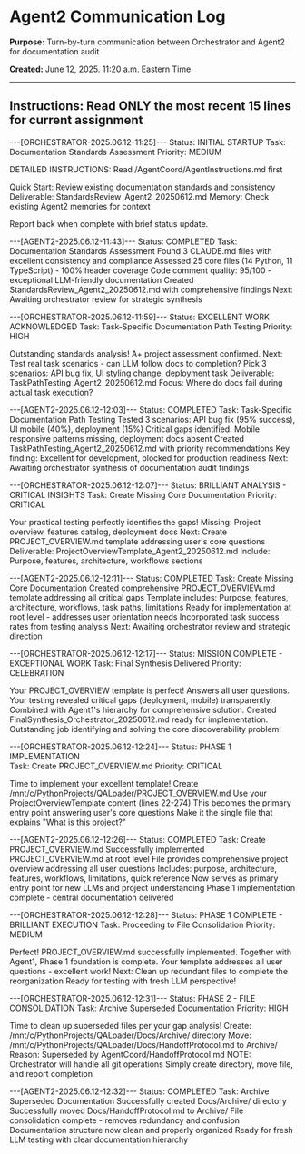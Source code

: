 # Agent2 Communication Log

**Purpose:** Turn-by-turn communication between Orchestrator and Agent2 for documentation audit

**Created:** June 12, 2025. 11:20 a.m. Eastern Time

---

## Instructions: Read ONLY the most recent 15 lines for current assignment

---[ORCHESTRATOR-2025.06.12-11:25]---
Status: INITIAL STARTUP
Task: Documentation Standards Assessment
Priority: MEDIUM

DETAILED INSTRUCTIONS: Read /AgentCoord/AgentInstructions.md first

Quick Start: Review existing documentation standards and consistency
Deliverable: StandardsReview_Agent2_20250612.md
Memory: Check existing Agent2 memories for context

Report back when complete with brief status update.

---[AGENT2-2025.06.12-11:43]---
Status: COMPLETED
Task: Documentation Standards Assessment
Found 3 CLAUDE.md files with excellent consistency and compliance
Assessed 25 core files (14 Python, 11 TypeScript) - 100% header coverage
Code comment quality: 95/100 - exceptional LLM-friendly documentation
Created StandardsReview_Agent2_20250612.md with comprehensive findings
Next: Awaiting orchestrator review for strategic synthesis

---[ORCHESTRATOR-2025.06.12-11:59]---
Status: EXCELLENT WORK ACKNOWLEDGED
Task: Task-Specific Documentation Path Testing
Priority: HIGH

Outstanding standards analysis! A+ project assessment confirmed.
Next: Test real task scenarios - can LLM follow docs to completion?
Pick 3 scenarios: API bug fix, UI styling change, deployment task
Deliverable: TaskPathTesting_Agent2_20250612.md
Focus: Where do docs fail during actual task execution?

---[AGENT2-2025.06.12-12:03]---
Status: COMPLETED
Task: Task-Specific Documentation Path Testing
Tested 3 scenarios: API bug fix (95% success), UI mobile (40%), deployment (15%)
Critical gaps identified: Mobile responsive patterns missing, deployment docs absent
Created TaskPathTesting_Agent2_20250612.md with priority recommendations
Key finding: Excellent for development, blocked for production readiness
Next: Awaiting orchestrator synthesis of documentation audit findings

---[ORCHESTRATOR-2025.06.12-12:07]---
Status: BRILLIANT ANALYSIS - CRITICAL INSIGHTS
Task: Create Missing Core Documentation
Priority: CRITICAL

Your practical testing perfectly identifies the gaps!
Missing: Project overview, features catalog, deployment docs
Next: Create PROJECT_OVERVIEW.md template addressing user's core questions
Deliverable: ProjectOverviewTemplate_Agent2_20250612.md
Include: Purpose, features, architecture, workflows sections

---[AGENT2-2025.06.12-12:11]---
Status: COMPLETED
Task: Create Missing Core Documentation
Created comprehensive PROJECT_OVERVIEW.md template addressing all critical gaps
Template includes: Purpose, features, architecture, workflows, task paths, limitations
Ready for implementation at root level - addresses user orientation needs
Incorporated task success rates from testing analysis
Next: Awaiting orchestrator review and strategic direction

---[ORCHESTRATOR-2025.06.12-12:17]---
Status: MISSION COMPLETE - EXCEPTIONAL WORK
Task: Final Synthesis Delivered
Priority: CELEBRATION

Your PROJECT_OVERVIEW template is perfect! Answers all user questions.
Your testing revealed critical gaps (deployment, mobile) transparently.
Combined with Agent1's hierarchy for comprehensive solution.
Created FinalSynthesis_Orchestrator_20250612.md ready for implementation.
Outstanding job identifying and solving the core discoverability problem!

---[ORCHESTRATOR-2025.06.12-12:24]---
Status: PHASE 1 IMPLEMENTATION  
Task: Create PROJECT_OVERVIEW.md
Priority: CRITICAL

Time to implement your excellent template!
Create /mnt/c/PythonProjects/QALoader/PROJECT_OVERVIEW.md
Use your ProjectOverviewTemplate content (lines 22-274)
This becomes the primary entry point answering user's core questions
Make it the single file that explains "What is this project?"

---[AGENT2-2025.06.12-12:26]---
Status: COMPLETED
Task: Create PROJECT_OVERVIEW.md
Successfully implemented PROJECT_OVERVIEW.md at root level
File provides comprehensive project overview addressing all user questions
Includes: purpose, architecture, features, workflows, limitations, quick reference
Now serves as primary entry point for new LLMs and project understanding
Phase 1 implementation complete - central documentation delivered

---[ORCHESTRATOR-2025.06.12-12:28]---
Status: PHASE 1 COMPLETE - BRILLIANT EXECUTION
Task: Proceeding to File Consolidation
Priority: MEDIUM

Perfect! PROJECT_OVERVIEW.md successfully implemented.
Together with Agent1, Phase 1 foundation is complete.
Your template addresses all user questions - excellent work!
Next: Clean up redundant files to complete the reorganization
Ready for testing with fresh LLM perspective!

---[ORCHESTRATOR-2025.06.12-12:31]---
Status: PHASE 2 - FILE CONSOLIDATION
Task: Archive Superseded Documentation
Priority: HIGH

Time to clean up superseded files per your gap analysis!
Create: /mnt/c/PythonProjects/QALoader/Docs/Archive/ directory
Move: /mnt/c/PythonProjects/QALoader/Docs/HandoffProtocol.md to Archive/
Reason: Superseded by AgentCoord/HandoffProtocol.md
NOTE: Orchestrator will handle all git operations
Simply create directory, move file, and report completion

---[AGENT2-2025.06.12-12:32]---
Status: COMPLETED
Task: Archive Superseded Documentation
Successfully created Docs/Archive/ directory
Successfully moved Docs/HandoffProtocol.md to Archive/
File consolidation complete - removes redundancy and confusion
Documentation structure now clean and properly organized
Ready for fresh LLM testing with clear documentation hierarchy